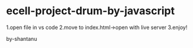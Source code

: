 # ecell-project-drum-by-javascript
1.open file in vs code
2.move to index.html->open with live server
3.enjoy!


by-shantanu
